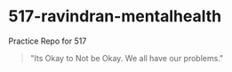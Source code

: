 # 517-ravindran-mentalhealth
Practice Repo for 517

> "Its Okay to Not be Okay. We all have our problems."



